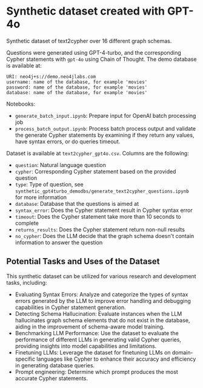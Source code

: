 # Synthetic dataset created with GPT-4o

Synthetic dataset of text2cypher over 16 different graph schemas.

Questions were generated using GPT-4-turbo, and the corresponding Cypher statements with `gpt-4o` using Chain of Thought.
The demo database is available at:

```
URI: neo4j+s://demo.neo4jlabs.com
username: name of the database, for example 'movies'
password: name of the database, for example 'movies'
database: name of the database, for example 'movies'
```

Notebooks:

* `generate_batch_input.ipynb`: Prepare input for OpenAI batch processing job
* `process_batch_output.ipynb`: Process batch process output and validate the generate Cypher statements by examining if they return any values, have syntax errors, or do queries timeout.

Dataset is available at `text2cypher_gpt4o.csv`. Columns are the following:

* `question`: Natural language question
* `cypher`: Corresponding Cypher statement based on the provided question
* `type`: Type of question, see `synthetic_gpt4turbo_demodbs/generate_text2cypher_questions.ipynb` for more information
* `database`: Database that the questions is aimed at
* `syntax_error`: Does the Cypher statement result in Cypher syntax error
* `timeout`: Does the Cypher statement take more than 10 seconds to complete
* `returns_results`: Does the Cypher statement return non-null results
* `no_cypher`: Does the LLM decide that the graph schema doesn't contain information to answer the question

## Potential Tasks and Uses of the Dataset

This synthetic dataset can be utilized for various research and development tasks, including:

* Evaluating Syntax Errors: Analyze and categorize the types of syntax errors generated by the LLM to improve error handling and debugging capabilities in Cypher statement generation.
* Detecting Schema Hallucination: Evaluate instances when the LLM hallucinates graph schema elements that do not exist in the database, aiding in the improvement of schema-aware model training.
* Benchmarking LLM Performance: Use the dataset to evaluate the performance of different LLMs in generating valid Cypher queries, providing insights into model capabilities and limitations.
* Finetuning LLMs: Leverage the dataset for finetuning LLMs on domain-specific languages like Cypher to enhance their accuracy and efficiency in generating database queries.
* Prompt engineering: Determine which prompt produces the most accurate Cypher statements.